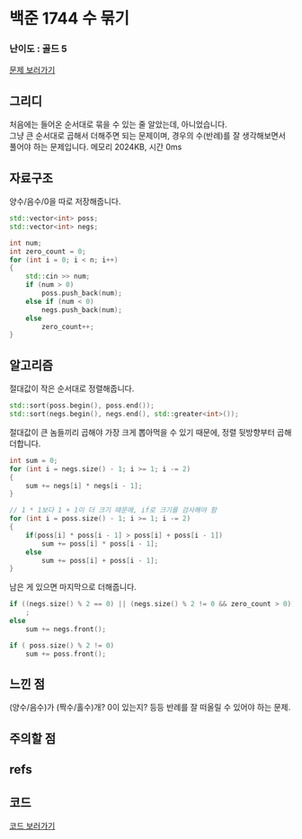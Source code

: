 # 백준 1744 수 묶기
 
### 난이도 : 골드 5
[문제 보러가기](https://www.acmicpc.net/problem/1744)
  
## 그리디
처음에는 들어온 순서대로 묶을 수 있는 줄 알았는데, 아니었습니다.  
그냥 큰 순서대로 곱해서 더해주면 되는 문제이며, 경우의 수(반례)를 잘 생각해보면서 풀어야 하는 문제입니다.
메모리 	2024KB, 시간 0ms

## 자료구조
양수/음수/0을 따로 저장해줍니다.
```c++
std::vector<int> poss;
std::vector<int> negs;

int num;
int zero_count = 0;
for (int i = 0; i < n; i++)
{
	std::cin >> num;
	if (num > 0)
		poss.push_back(num);
	else if (num < 0)
		negs.push_back(num);
	else
		zero_count++;
}
```

## 알고리즘
절대값이 작은 순서대로 정렬해줍니다.
```c++
std::sort(poss.begin(), poss.end());
std::sort(negs.begin(), negs.end(), std::greater<int>());
```

절대값이 큰 놈들끼리 곱해야 가장 크게 뽑아먹을 수 있기 때문에, 정렬 뒷방향부터 곱해 더합니다.
```c++
int sum = 0;
for (int i = negs.size() - 1; i >= 1; i -= 2)
{
	sum += negs[i] * negs[i - 1];
}

// 1 * 1보다 1 + 1이 더 크기 때문에, if로 크기를 검사해야 함
for (int i = poss.size() - 1; i >= 1; i -= 2)
{
	if(poss[i] * poss[i - 1] > poss[i] + poss[i - 1])
		sum += poss[i] * poss[i - 1];
	else
		sum += poss[i] + poss[i - 1];
}
```

남은 게 있으면 마지막으로 더해줍니다.
```c++
if ((negs.size() % 2 == 0) || (negs.size() % 2 != 0 && zero_count > 0))
	;
else
	sum += negs.front();

if ( poss.size() % 2 != 0)
	sum += poss.front();
```
## 느낀 점
(양수/음수)가 (짝수/홀수)개? 0이 있는지? 등등 반례를 잘 떠올릴 수 있어야 하는 문제.

## 주의할 점

## refs

## 코드
[코드 보러가기](./boj1744.cpp)